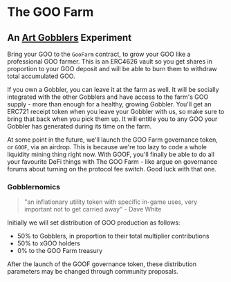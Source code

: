 # The GOO Farm

## An [Art Gobblers](https://www.paradigm.xyz/2022/09/artgobblers) Experiment

Bring your GOO to the `GooFarm` contract, to grow your GOO like a professional GOO farmer. This is an ERC4626 vault so you get shares in proportion to your GOO deposit and will be able to burn them to withdraw total accumulated GOO.

If you own a Gobbler, you can leave it at the farm as well. It will be socially integrated with the other Gobblers and have access to the farm's GOO supply - more than enough for a healthy, growing Gobbler. You'll get an ERC721 receipt token when you leave your Gobbler with us, so make sure to bring that back when you pick them up. It will entitle you to any GOO your Gobbler has generated during its time on the farm.

At some point in the future, we'll launch the GOO Farm governance token, or `GOOF`, via an airdrop. This is because we're too lazy to code a whole liquidity mining thing right now. With GOOF, you'll finally be able to do all your favourite DeFi things with The GOO Farm - like argue on governance forums about turning on the protocol fee switch. Good luck with that one.


### Gobblernomics

> "an inflationary utility token with specific in-game uses, very important not to get carried away" - Dave White

Initially we will set distribution of GOO production as follows:

 - 50% to Gobblers, in proportion to their total multiplier contributions
 - 50% to xGOO holders
 - 0% to the GOO Farm treasury

After the launch of the GOOF governance token, these distribution parameters may be changed through community proposals.
